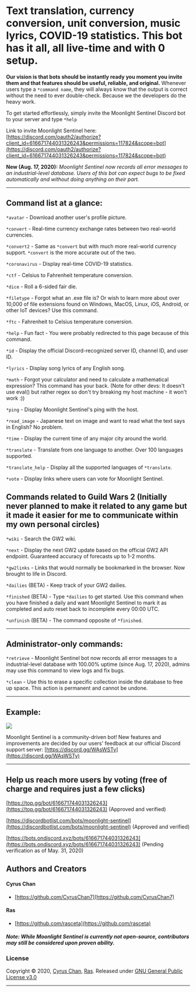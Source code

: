 # Text translation, currency conversion, unit conversion, music lyrics, COVID-19 statistics. This bot has it all, all live-time and with 0 setup.

**Our vision is that bots should be instantly ready you moment you invite them and that features should be useful, reliable, and original.** Whenever users type a `*command name`, they will always know that the output is correct without the need to ever double-check. Because we the developers do the heavy work.  
  
  To get started effortlessly, simply invite the Moonlight Sentinel Discord bot to your server and type `*help` 
    
  Link to invite Moonlight Sentinel here:  
    [https://discord.com/oauth2/authorize?client_id=616671744031326243&permissions=117824&scope=bot](https://discord.com/oauth2/authorize?client_id=616671744031326243&permissions=117824&scope=bot) 
      
**New (Aug. 17, 2020):** *Moonlight Sentinel now records all error messages to an industrial-level database. Users of this bot can expect bugs to be fixed automatically and without doing anything on their part.*
       
----------------------------------------------------------------

## Command list at a glance:
`*avatar`  - Download another user's profile picture.  
  
  
`*convert`  - Real-time currency exchange rates between two real-world currencies.  
  
`*convert2` - Same as `*convert` but with much more real-world currency support. `*convert` is the more accurate out of the two.

    
`*coronavirus` - Display real-time COVID-19 statistics.


`*ctf` - Celsius to Fahrenheit temperature conversion.  
  
`*dice` - Roll a 6-sided fair die.  
  
`*filetype` - Forgot what an .exe file is? Or wish to learn more about over 10,000 of file extensions found on Windows, MacOS, Linux, iOS, Android, or other IoT devices? Use this command. 

`*ftc` - Fahrenheit to Celsius temperature conversion.  
  
  
`*help` - Fun fact - You were probably redirected to this page because of this command.  
  
`*id` - Display the official Discord-recognized server ID, channel ID, and user ID.  
  
`*lyrics` - Display song lyrics of any English song.  
  
`*math` - Forgot your calculator and need to calculate a mathematical expression? This command has your back. (Note for other devs: It doesn't use eval() but rather regex so don't try breaking my host machine - it won't work :))  
  
  
`*ping` - Display Moonlight Sentinel's ping with the host.

`*read_image` - Japanese text on image and want to read what the text says in English? No problem.  
  
`*time` - Display the current time of any major city around the world. 


`*translate` - Translate from one language to another. Over 100 languages supported.  
  
`*translate_help` - Display all the supported languages of `*translate`.   
   
  
`*vote` - Display links where users can vote for Moonlight Sentinel.  
  
## Commands related to Guild Wars 2 (Initially never planned to make it related to any game but it made it easier for me to communicate within my own personal circles)

`*wiki` - Search the GW2 wiki.  
  
`*next` - Display the next GW2 update based on the official GW2 API endpoint. Guaranteed accuracy of forecasts up to 1-2 months.  
  
`*gw2links` - Links that would normally be bookmarked in the browser. Now brought to life in Discord.
  
`*dailies` (BETA) - Keep track of your GW2 dailies.

`*finished` (BETA) - Type `*dailies` to get started. Use this command when you have finished a daily and want Moonlight Sentinel to mark it as completed and auto reset back to incomplete every 00:00 UTC.

`*unfinish` (BETA) - The command opposite of `*finished`.

----------------------------------------------------------------

## Administrator-only commands:  
  
`*retrieve` - Moonlight Sentinel bot now records all error messages to a industrial-level database with 100.00% uptime (since Aug. 17, 2020), admins may use this command to view logs and fix bugs.  
  
`*clean` - Use this to erase a specific collection inside the database to free up space. This action is permanent and cannot be undone.    
  
----------------------------------------------------------------  
  
## Example:
  
![](https://cdn.discordapp.com/attachments/707468074474799124/712916489421979668/read_image_media.gif)


Moonlight Sentinel is a community-driven bot! New features and improvements are decided by our users' feedback at our official Discord support server: [https://discord.gg/WAsWSTy](https://discord.gg/WAsWSTy)  
  
  
----------------------------------------------------------------  
  
## Help us reach more users by voting (free of charge and requires just a few clicks)
        
    
  [https://top.gg/bot/616671744031326243](https://top.gg/bot/616671744031326243) (Approved and verified) 
    
  [https://discordbotlist.com/bots/moonlight-sentinel](https://discordbotlist.com/bots/moonlight-sentinel) (Approved and verified)
    
  [https://bots.ondiscord.xyz/bots/616671744031326243](https://bots.ondiscord.xyz/bots/616671744031326243) (Pending verification as of May. 31, 2020)  
    
  
## Authors and Creators  
  
#### Cyrus Chan  
- [https://github.com/CyrusChan7](https://github.com/CyrusChan7)  
  
#### Ras  
- [https://github.com/rasceta](https://github.com/rasceta)  
  
##### Note: While Moonlight Sentinel is currently not open-source, contributors may still be considered upon proven ability. 
  
  
### License  
  
Copyright © 2020, [Cyrus Chan](https://github.com/CyrusChan7), [Ras](https://github.com/rasceta). Released under [GNU General Public License v3.0](https://github.com/CyrusChan7/Moonlight-Sentinel-Docs/blob/master/LICENSE)
  
----------------------------------------------------------------

